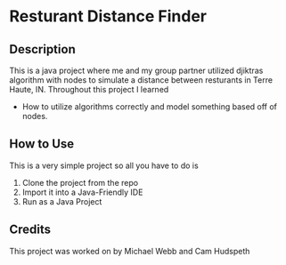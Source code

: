 # Resturant Distance Finder
## Description
This is a java project where me and my group partner utilized djiktras algorithm with nodes to simulate a distance between resturants in Terre Haute, IN. Throughout this project I learned
- How to utilize algorithms correctly and model something based off of nodes.

## How to Use
This is a very simple project so all you have to do is
1. Clone the project from the repo
2. Import it into a Java-Friendly IDE
3. Run as a Java Project

## Credits

This project was worked on by Michael Webb and Cam Hudspeth

